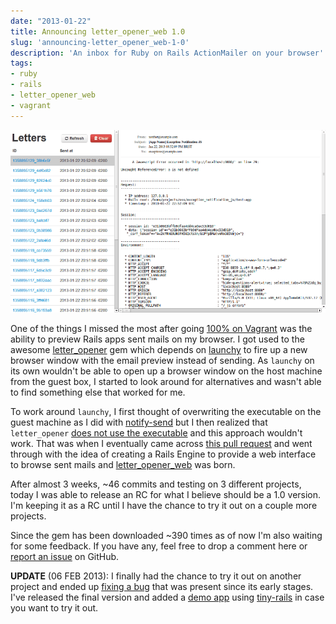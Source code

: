 ```yaml
---
date: "2013-01-22"
title: Announcing letter_opener_web 1.0
slug: 'announcing-letter_opener_web-1-0'
description: 'An inbox for Ruby on Rails ActionMailer on your browser'
tags:
- ruby
- rails
- letter_opener_web
- vagrant
---
```



![letter_opener_web UI](ui.png#c)

One of the things I missed the most after going [100% on Vagrant](/blog/2013-01-17-100-percent-on-vagrant)
was the ability to preview Rails apps sent mails on my browser. I got used to the
awesome [letter_opener](https://github.com/ryanb/letter_opener) gem which depends
on [launchy](https://github.com/copiousfreetime/launchy) to fire up a new browser
window with the email preview instead of sending. As `launchy` on its own wouldn't
be able to open up a browser window on the host machine from the guest box, I started
to look around for alternatives and wasn't able to find something else that worked
for me.

To work around `launchy`, I first thought of overwriting the executable on the guest
machine as I did with [notify-send](https://github.com/fgrehm/vagrant-notify)
but I then realized that `letter_opener`
[does not use the executable](https://github.com/ryanb/letter_opener/blob/master/lib/letter_opener/delivery_method.rb#L15)
and this approach wouldn't work. That was when I eventually came across
[this pull request](https://github.com/ryanb/letter_opener/pull/12) and went through
with the idea of creating a Rails Engine to provide a web interface to browse
sent mails and [letter_opener_web](https://github.com/fgrehm/letter_opener_web)
was born.

After almost 3 weeks, ~46 commits and testing on 3 different projects, today I was
able to release an RC for what I believe should be a 1.0 version. I'm keeping it
as a RC until I have the chance to try it out on a couple more projects.

Since the gem has been downloaded ~390 times as of now I'm also waiting for some
feedback. If you have any, feel free to drop a comment here or [report an issue](
https://github.com/fgrehm/letter_opener_web/issues) on GitHub.

**UPDATE** (06 FEB 2013): I finally had the chance to try it out on another project
and ended up [fixing a bug](https://github.com/fgrehm/letter_opener_web/commit/e51b3c4ea9b6880ae24b3f7df1ca91ba38830f20)
that was present since its early stages. I've released the final version and added
a [demo app](https://github.com/fgrehm/letter_opener_web#try-it-out) using
[tiny-rails](https://github.com/fgrehm/tiny-rails) in case you want to try it out.
